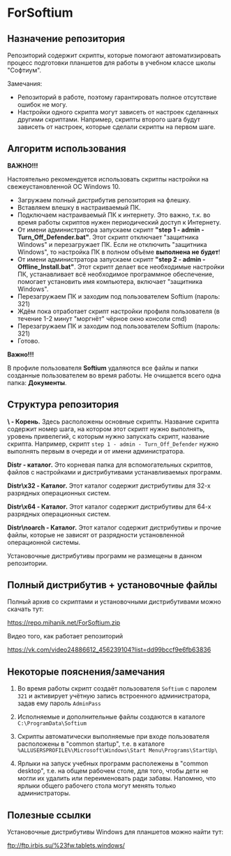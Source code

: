# ForSoftium

## Назначение репозитория

Репозиторий содержит скрипты, которые помогают автоматизировать процесс подготовки планшетов для работы в учебном классе школы "Софтиум".

Замечания:
- Репозиторий в работе, поэтому гарантировать полное отсутствие ошибок не могу.
- Настройки одного скрипта могут зависеть от настроек сделанных другими скриптами.
  Например, скрипты второго шага будут зависеть от настроек, которые сделали скрипты на первом шаге.

## Алгоритм использования

**ВАЖНО!!!**

Настоятельно рекомендуется использовать скритпы настройки на свежеустановленной ОС Windows 10.

- Загружаем полный дистрибутив репозитория на флешку.
- Вставляем влешку в настраиваемый ПК.
- Подключаем настраиваемый ПК к интернету. Это важно, т.к. во время работы скриптов нужен периодический доступ к Интернету.
- От имени администратора запускаем скрипт **"step 1 - admin - Turn_Off_Defender.bat"**.
  Этот скрипт отключает "защитника Windows" и перезагружает ПК.
  Если не отключить "защитника Windows", то настройка ПК в полном объёме  **выполнена не будет**!
- От имени администратора запускаем скрипт **"step 2 - admin - Offline_Install.bat"**.
  Этот скрипт делает все необходимые настройки ПК, устанавливает всё необходимое программное обеспечение, помогает установить имя компьютера, включает "защитника Windows".
- Перезагружаем ПК и заходим под пользователем Softium (пароль: 321)
- Ждём пока отработает скрипт настройки профиля пользователя (в течение 1-2 минут "моргнёт" чёрное окно консоли cmd)
- Перезагружаем ПК и заходим под пользователем Softium (пароль: 321)
- Готово.

**Важно!!!**

В профиле пользователя **Softium** удаляются все файлы и папки созданные пользователем во время работы. Не очищается всего одна папка: **Документы**.

## Структура репозитория

**\	- 	Корень.**
	Здесь расположены основные скрипты. 
	Название скрипта содержит номер шага, на котором этот скрипт нужно выполнять, уровень привелегий, с которым нужно запускать скрипт, название скрипта.
	Например, скрипт `step 1 - admin - Turn_Off_Defender` нужно выполнять первым в очереди и от имени администратора.
	
**Distr - каталог.**
	Это корневая папка для вспомогательных скриптов, файлов с настройками и дистрибутивами устанавливаемых программ.
	
**Distr\x32 - Каталог.**
	Этот каталог содержит дистрибутивы для 32-х разрядных операционных систем.

**Distr\x64 - Каталог.**
	Этот каталог содержит дистрибутивы для 64-х разрядных операционных систем.

**Distr\noarch - Каталог.**
	Этот каталог содержит дистрибутивы и прочие файлы, которые не зависят от разрядности установленной операционной системы.
	
Установочные дистрибутивы программ не размещены в данном репозитории.

## Полный дистрибутив + установочные файлы

Полный архив со скриптами и установочными дистрибутивами можно скачать тут: 

https://repo.mihanik.net/ForSoftium.zip

Видео того, как работает репозиторий

https://vk.com/video24886612_456239104?list=dd99bccf9e6fb63836

## Некоторые пояснения/замечания

1. Во время работы скрипт создаёт пользователя `Softium` с паролем `321` и активирует учётную запись встроенного администратора, задав ему пароль `AdminPass`

2. Исполняемые и дополнительные файлы создаются в каталоге `C:\ProgramData\Softium`

3. Скрипты автоматически выполняемые при входе пользователя расположены в "common startup", т.е. в каталоге `%ALLUSERSPROFILE%\Microsoft\Windows\Start Menu\Programs\StartUp\`

4. Ярлыки на запуск учебных программ располежены в "common desktop", т.е. на общем рабочем столе, для того, чтобы дети не могли их удалить или переименовать ради забавы. Напомню, что ярлыки общего рабочего стола могут менять только администраторы.

## Полезные ссылки

Установочные дистрибутивы Windows для планшетов можно найти тут:

ftp://ftp.irbis.su/%23fw.tablets.windows/

